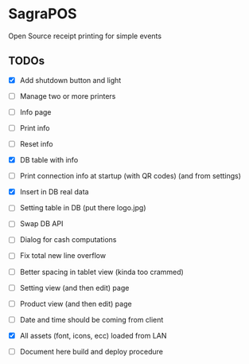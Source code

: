 # SagraPOS

Open Source receipt printing for simple events

## TODOs
- [x] Add shutdown button and light
- [ ] Manage two or more printers
- [ ] Info page
- [ ] Print info 
- [ ] Reset info
- [x] DB table with info
- [ ] Print connection info at startup (with QR codes) (and from settings)
- [x] Insert in DB real data
- [ ] Setting table in DB (put there logo.jpg)
- [ ] Swap DB API
- [ ] Dialog for cash computations
- [ ] Fix total new line overflow
- [ ] Better spacing in tablet view (kinda too crammed)
- [ ] Setting view (and then edit) page
- [ ] Product view (and then edit) page
- [ ] Date and time should be coming from client
- [x] All assets (font, icons, ecc) loaded from LAN
- [ ] Document here build and deploy procedure

